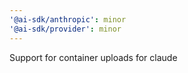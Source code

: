 ```yaml
---
'@ai-sdk/anthropic': minor
'@ai-sdk/provider': minor
---
```


Support for container uploads for claude
